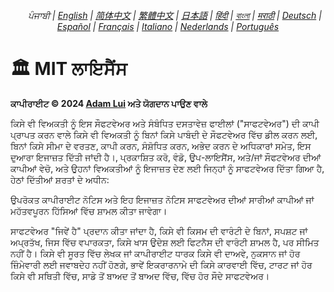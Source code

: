 <div align="center">
    <h6>
        <picture>
            <source type="image/svg+xml" media="(prefers-color-scheme: dark)" srcset="https://assets.scsstocss.org/images/icons/earth/white/icon32.svg?v=7e4a141">
            <img height=14 src="https://assets.scsstocss.org/images/icons/earth/black/icon32.svg?v=7e4a141">
        </picture>
        &nbsp;ਪੰਜਾਬੀ |
        <a href="../LICENSE.md">English</a> |
        <a href="../zh-cn/LICENSE.md">简体中文</a> |
        <a href="../zh-tw/LICENSE.md">繁體中文</a> |
        <a href="../ja/LICENSE.md">日本語</a> |
        <a href="../hi/LICENSE.md">हिंदी</a> |
        <a href="../bn/LICENSE.md">বাংলা</a> |
        <a href="../mr/LICENSE.md">मराठी</a> |
        <a href="../de/LICENSE.md">Deutsch</a> |
        <a href="../es/LICENSE.md">Español</a> |
        <a href="../fr/LICENSE.md">Français</a> |
        <a href="../it/LICENSE.md">Italiano</a> |
        <a href="../nl/LICENSE.md">Nederlands</a> |
        <a href="../pt/LICENSE.md">Português</a>
    </h6>
</div>

# 🏛️ MIT ਲਾਇਸੈਂਸ

**ਕਾਪੀਰਾਈਟ © 2024 [Adam Lui](https://github.com/adamlui) ਅਤੇ ਯੋਗਦਾਨ ਪਾਉਣ ਵਾਲੇ**

ਕਿਸੇ ਵੀ ਵਿਅਕਤੀ ਨੂੰ ਇਸ ਸੌਫਟਵੇਅਰ ਅਤੇ ਸੰਬੰਧਿਤ ਦਸਤਾਵੇਜ਼ ਫਾਈਲਾਂ ("ਸਾਫਟਵੇਅਰ") ਦੀ ਕਾਪੀ ਪ੍ਰਾਪਤ ਕਰਨ ਵਾਲੇ ਕਿਸੇ ਵੀ ਵਿਅਕਤੀ ਨੂੰ ਬਿਨਾਂ ਕਿਸੇ ਪਾਬੰਦੀ ਦੇ ਸੌਫਟਵੇਅਰ ਵਿੱਚ ਡੀਲ ਕਰਨ ਲਈ, ਬਿਨਾਂ ਕਿਸੇ ਸੀਮਾ ਦੇ ਵਰਤਣ, ਕਾਪੀ ਕਰਨ, ਸੰਸ਼ੋਧਿਤ ਕਰਨ, ਅਭੇਦ ਕਰਨ ਦੇ ਅਧਿਕਾਰਾਂ ਸਮੇਤ, ਇਸ ਦੁਆਰਾ ਇਜਾਜ਼ਤ ਦਿੱਤੀ ਜਾਂਦੀ ਹੈ।, ਪ੍ਰਕਾਸ਼ਿਤ ਕਰੋ, ਵੰਡੋ, ਉਪ-ਲਾਇਸੈਂਸ, ਅਤੇ/ਜਾਂ ਸੌਫਟਵੇਅਰ ਦੀਆਂ ਕਾਪੀਆਂ ਵੇਚੋ, ਅਤੇ ਉਹਨਾਂ ਵਿਅਕਤੀਆਂ ਨੂੰ ਇਜਾਜ਼ਤ ਦੇਣ ਲਈ ਜਿਨ੍ਹਾਂ ਨੂੰ ਸਾਫਟਵੇਅਰ ਦਿੱਤਾ ਗਿਆ ਹੈ, ਹੇਠਾਂ ਦਿੱਤੀਆਂ ਸ਼ਰਤਾਂ ਦੇ ਅਧੀਨ:

ਉਪਰੋਕਤ ਕਾਪੀਰਾਈਟ ਨੋਟਿਸ ਅਤੇ ਇਹ ਇਜਾਜ਼ਤ ਨੋਟਿਸ ਸਾਫਟਵੇਅਰ ਦੀਆਂ ਸਾਰੀਆਂ ਕਾਪੀਆਂ ਜਾਂ ਮਹੱਤਵਪੂਰਨ ਹਿੱਸਿਆਂ ਵਿੱਚ ਸ਼ਾਮਲ ਕੀਤਾ ਜਾਵੇਗਾ।

ਸਾਫਟਵੇਅਰ "ਜਿਵੇਂ ਹੈ" ਪ੍ਰਦਾਨ ਕੀਤਾ ਜਾਂਦਾ ਹੈ, ਕਿਸੇ ਵੀ ਕਿਸਮ ਦੀ ਵਾਰੰਟੀ ਦੇ ਬਿਨਾਂ, ਸਪਸ਼ਟ ਜਾਂ ਅਪ੍ਰਤੱਖ, ਜਿਸ ਵਿੱਚ ਵਪਾਰਕਤਾ, ਕਿਸੇ ਖਾਸ ਉਦੇਸ਼ ਲਈ ਫਿਟਨੈਸ ਦੀ ਵਾਰੰਟੀ ਸ਼ਾਮਲ ਹੈ, ਪਰ ਸੀਮਿਤ ਨਹੀਂ ਹੈ। ਕਿਸੇ ਵੀ ਸੂਰਤ ਵਿੱਚ ਲੇਖਕ ਜਾਂ ਕਾਪੀਰਾਈਟ ਧਾਰਕ ਕਿਸੇ ਵੀ ਦਾਅਵੇ, ਨੁਕਸਾਨ ਜਾਂ ਹੋਰ ਜ਼ਿੰਮੇਵਾਰੀ ਲਈ ਜਵਾਬਦੇਹ ਨਹੀਂ ਹੋਣਗੇ, ਭਾਵੇਂ ਇਕਰਾਰਨਾਮੇ ਦੀ ਕਿਸੇ ਕਾਰਵਾਈ ਵਿੱਚ, ਟਾਰਟ ਜਾਂ ਹੋਰ ਕਿਸੇ ਵੀ ਸਥਿਤੀ ਵਿੱਚ, ਸਾਡੇ ਤੋਂ ਬਾਅਦ ਤੋਂ ਬਾਅਦ ਵਿੱਚ, ਵਿੱਚ ਹੋਰ ਸੌਦੇ ਸਾਫਟਵੇਅਰ।
